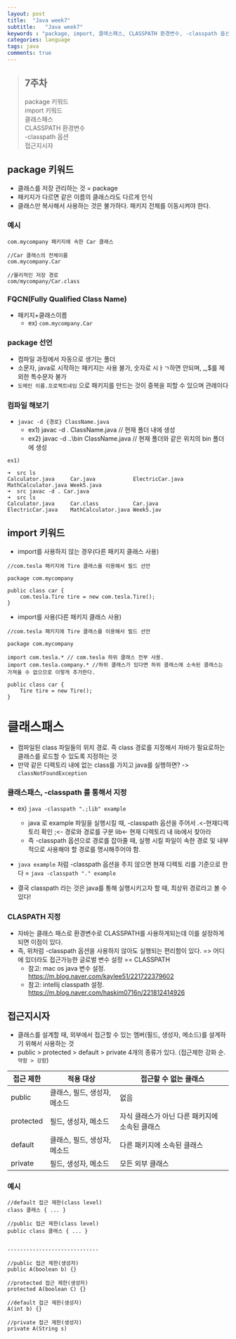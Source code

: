 ```yaml
---
layout: post
title:  "Java week7"
subtitle:   "Java week7"
keywords : "package, import, 클래스패스, CLASSPATH 환경변수, -classpath 옵션, 접근지시자"
categories: language
tags: java
comments: true
---
```


> ## 7주차  
> package 키워드  
> import 키워드  
> 클래스패스  
> CLASSPATH 환경변수  
> -classpath 옵션  
> 접근지시자  

## package 키워드
- 클래스를 저장 관리하는 것 = package
- 패키지가 다르면 같은 이름의 클래스라도 다르게 인식
- 클래스만 복사해서 사용하는 것은 불가하다. 패키지 전체를 이동시켜야 한다.


### 예시

```
com.mycompany 패키지에 속한 Car 클래스

//Car 클래스의 전체이름
com.mycompany.Car

//물리적인 저장 경로
com/mycompany/Car.class
```

### FQCN(Fully Qualified Class Name)
- 패키지+클래스이름
    - ex) `com.mycompany.Car`

### package 선언
- 컴파일 과정에서 자동으로 생기는 폴더
- 소문자, java로 시작하는 패키지는 사용 불가, 숫자로 시ㅏㄱ하면 안되며, _,$를 제외한 특수문자 불가
- `도메인 이름.프로젝트네임` 으로 패키지를 만드는 것이 중복을 피할 수 있으며 관례이다


### 컴파일 해보기

- `javac -d {경로} ClassName.java`
    - ex1) javac -d . ClassName.java // 현재 폴더 내에 생성
    - ex2) javac -d ..\bin ClassName.java // 현재 폴더와 같은 위치의 bin 폴더에 생성

```
ex1)

➜  src ls
Calculator.java     Car.java            ElectricCar.java    MathCalculator.java Week5.java
➜  src javac -d . Car.java  
➜  src ls
Calculator.java     Car.class           Car.java            ElectricCar.java    MathCalculator.java Week5.jav
```

## import 키워드

- import를 사용하지 않는 경우(다른 패키지 클래스 사용)

```
//com.tesla 패키지에 Tire 클래스를 이용해서 필드 선언

package com.mycompany

public class car {
    com.tesla.Tire tire = new com.tesla.Tire();
}
```


- import를 사용(다른 패키지 클래스 사용)

```
//com.tesla 패키지에 Tire 클래스를 이용해서 필드 선언

package com.mycompany

import com.tesla.* // com.tesla 하위 클래스 전부 사용.
import com.tesla.company.* //하위 클래스가 있다면 하위 클래스에 소속된 클래스는 가져올 수 없으므로 이렇게 추가한다.

public class car {
    Tire tire = new Tire();
}
```


# 클래스패스
- 컴파일된 class 파일들의 위치 경로. 즉 class 경로를 지정해서 자바가 필요로하는 클래스를 로드할 수 있도록 지정하는 것
- 만약 같은 디렉토리 내에 없는 class를 가지고 java를 실행하면? -> `classNotFoundException`

### 클래스패스, -classpath 를 통해서 지정
- ex) `java -classpath ".;lib" example`
    - java 로 example 파일을 실행시킬 때, -classpath 옵션을 주어서 .<-현재디렉토리 확인 ;<- 경로와 경로를 구분 lib<- 현재 디렉토리 내 lib에서 찾아라
    - 즉 -classpath 옵션으로 경로를 잡아줄 때, 실행 시킬 파일이 속한 경로 및 내부적으로 사용해야 할 경로를 명시해주어야 함.

- `java example` 처럼 -classpath 옵션을 주지 않으면 현재 디렉토 리를 기준으로 한다 = `java -classpath "." example`

- 결국 classpath 라는 것은 java를 통해 실행시키고자 할 때, 최상위 경로라고 볼 수 있다!


### CLASPATH 지정
- 자바는 클래스 패스로 환경변수로 CLASSPATH를 사용하게되는데 이를 설정하게되면 이점이 있다.
- 즉, 위처럼 -classpath 옵션을 사용하지 않아도 실행되는 편리함이 있다. => 어디에 있더라도 접근가능한 글로벌 변수 설정 == CLASSPATH
    - 참고: mac os java 변수 설정. https://m.blog.naver.com/kaylee51/221722379602
    - 참고: intellij classpath 설정. https://m.blog.naver.com/haskim0716n/221812414926


## 접근지시자 
- 클래스를 설계할 때, 외부에서 접근할 수 있는 멤버(필드, 생성자, 메소드)를 설계하기 위해서 사용하는 것
- public > protected > default > private 4개의 종류가 있다. (접근제한 강화 순. `약함 > 강함`)

|접근 제한|적용 대상|접근할 수 없는 클래스|
|------|-----|-----|
|public|클래스, 필드, 생성자, 메소드|없음|
|protected|필드, 생성자, 메소드|자식 클래스가 아닌 다른 패키지에 소속된 클래스|
|default|클래스, 필드, 생성자, 메소드|다른 패키지에 소속된 클래스|
|private|필드, 생성자, 메소드|모든 외부 클래스|


### 예시

```
//default 접근 제한(class level)
class 클래스 { ... }

//public 접근 제한(class level)
public class 클래스 { ... }


-----------------------------

//public 접근 제한(생성자)
public A(boolean b) {}

//protected 접근 제한(생성자)
protected A(boolean C) {}

//default 접근 제한(생성자)
A(int b) {}

//private 접근 제한(생성자)
private A(String s)
```